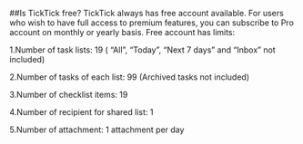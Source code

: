 ##Is TickTick free?
TickTick always has free account available. For users who wish to have full access to premium features, you can subscribe to Pro account on monthly or yearly basis. Free account has limits:

1.Number of task lists: 19 ( “All”, “Today”, “Next 7 days” and “Inbox” not included)

2.Number of tasks of each list: 99 (Archived tasks not included)

3.Number of checklist items: 19

4.Number of recipient for shared list: 1

5.Number of attachment: 1 attachment per day
